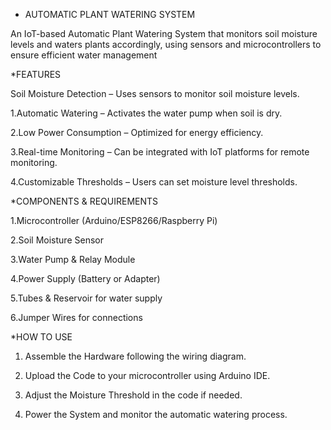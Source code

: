 * AUTOMATIC PLANT WATERING SYSTEM

 An IoT-based Automatic Plant Watering System that monitors soil moisture levels and waters plants accordingly, using sensors and microcontrollers to ensure efficient water management


*FEATURES

Soil Moisture Detection – Uses sensors to monitor soil moisture levels.

1.Automatic Watering – Activates the water pump when soil is dry.

2.Low Power Consumption – Optimized for energy efficiency.

3.Real-time Monitoring – Can be integrated with IoT platforms for remote monitoring.

4.Customizable Thresholds – Users can set moisture level thresholds.



*COMPONENTS & REQUIREMENTS

1.Microcontroller (Arduino/ESP8266/Raspberry Pi)

2.Soil Moisture Sensor

3.Water Pump & Relay Module

4.Power Supply (Battery or Adapter)

5.Tubes & Reservoir for water supply

6.Jumper Wires for connections


*HOW TO USE 

1. Assemble the Hardware following the wiring diagram.

2. Upload the Code to your microcontroller using Arduino IDE.

3. Adjust the Moisture Threshold in the code if needed.

4. Power the System and monitor the automatic watering process.